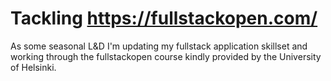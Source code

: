 # Tackling <https://fullstackopen.com/>

As some seasonal L&D I'm updating my fullstack application skillset and working through the fullstackopen course kindly provided by the University of Helsinki.
